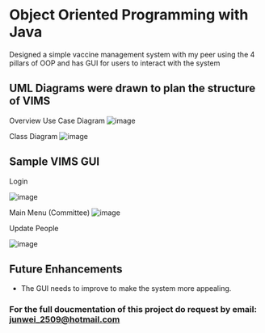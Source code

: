 # Object Oriented Programming with Java
Designed a simple vaccine management system with my peer using the 4 pillars of OOP and has GUI for users to interact with the system 

## UML Diagrams were drawn to plan the structure of VIMS
Overview Use Case Diagram
![image](https://user-images.githubusercontent.com/90762158/160528762-e07daa74-2ae2-4fba-b323-1f26a40f6655.png)

Class Diagram
![image](https://user-images.githubusercontent.com/90762158/160528975-2e72b1cf-4c58-4dab-94f4-ed27bf863017.png)

## Sample VIMS GUI

Login

![image](https://user-images.githubusercontent.com/90762158/160529075-d6923515-76bc-4a39-a73e-3706560c335b.png)

Main Menu (Committee)
![image](https://user-images.githubusercontent.com/90762158/160529110-5cfa0b46-592a-48dd-9cad-07f044b0c656.png)

Update People

![image](https://user-images.githubusercontent.com/90762158/160529355-6893edbe-7d6b-4530-9a73-9235db02497c.png)

## Future Enhancements
- The GUI needs to improve to make the system more appealing. 

### For the full doucmentation of this project do request by email: junwei_2509@hotmail.com
